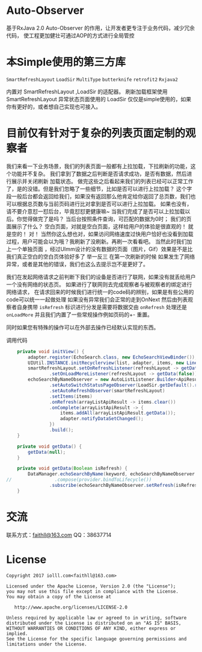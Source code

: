 # Auto-Observer

基于RxJava 2.0 
Auto-Observer 的作用，让开发者更专注于业务代码，减少冗余代码，
使工程更加健壮可通过AOP的方式进行全局管控

# 本Simple使用的第三方库
`SmartRefreshLayout`   `LoadSir`   `MultiType`   `butterknife`   `retrofit2`   `Rxjava2`

内置对 SmartRefreshLayout ,LoadSir 的适配器。
刷新加载框架使用 SmartRefreshLayout 
异常状态页面使用的 LoadSir
仅仅是simple使用的，如果你有更好的，或者想自己实现也可接入。

# 目前仅有针对于复杂的列表页面定制的观察者
我们来看一下业务场景，我们的列表页面一般都有上拉加载，下拉刷新的功能，这个功能并不复杂。
我们拿到了数据之后判断是否请求成功，是否有数据，然后进行展示并关闭刷新 加载状态。
做完这些之后看起来我们的列表已经可以正常工作了，是的没错。但是我们忽略了一些细节，比如是否可以进行上拉加载？
这个字段一般后台都会返回给我们，如果没有返回那么他肯定给你返回了总页数，我们也可以根据总页数与当前页码进行比对拿到是否可以进行上拉加载。
如果也没有，请不要介意怼一怼后台，毕竟怼怼更健康嘛~
当我们完成了是否可以上拉加载以后。你觉得做完了是吗？
当后台按照条件查询，可匹配的数据为0时；
我们的页面展示了什么？ 空白页面，对就是空白页面，这样给用户的体验是很直观的！ 就是空的！ 对！ 
当然你这么想也对，如果访问网络速度过快用户恰好也没看到加载过程，用户可能会以为哦？我刷新了没刷新。再刷一次看看吧。
当然此时我们加上一个单独页面 ，经过UImm设计的没有数据的页面（图片，Gif）效果是不是比我们真正空白的空白页体验好多了
举一反三 在第一次刷新的时候 如果发生了网络异常，或者是其他的错误，我们也这么去提示岂不是更好了。

我们在发起网络请求之前判断下我们的设备是否进行了联网，如果没有就丢给用户一个没有网络的状态页。
如果进行了联网则去完成观察者与被观察者的绑定进行网络请求，
在请求回来的时候我们进行统一的code码的辨别，如果是有些公用的code可以统一一起做处理
如果没有异常我们会正常的走到OnNext 然后由列表观察者自身携带 `isRefresh` 标识进行分发是需要将数据交由 `onRefresh` 处理还是 `onLoadMore`
并且我们内置了一些常规操作例如页码的+- 重置。

同时如果您有特殊的操作可以在外部去操作已经默认实现的东西。



调用代码
```java
    private void initView() {
        adapter.register(EchoSearch.class, new EchoSearchViewBinder());
        UIUtil.INSTANCE.initRecyclerview(list, adapter, items, new LinearLayoutManager(context));
        smartRefreshLayout.setOnRefreshListener(refreshLayout -> getData(true))
                .setOnLoadMoreListener(refreshLayout -> getData(false));
        echoSearchByNameObserver = new AutoListListener.Builder<ApiResult<ArrayList<EchoSearch>>>()
                .setAutoSwitchStatusPageObserver(LoadSir.getDefault().register(smartRefreshLayout, v -> getData()))
                .setAutoRefreshObserver(smartRefreshLayout)
                .setItems(items)
                .onRefresh(arrayListApiResult -> items.clear())
                .onComplete(arrayListApiResult -> {
                    items.addAll(arrayListApiResult.getData());
                    adapter.notifyDataSetChanged();
                })
                .build();
    }

    private void getData() {
        getData(null);
    }

    private void getData(Boolean isRefresh) {
        DataManager.echoSearchByName(keyword, echoSearchByNameObserver.getPage())
//                .compose(provider.bindToLifecycle())
                .subscribe(echoSearchByNameObserver.setRefresh(isRefresh));
    }
```



# 交流
联系方式：faithll@163.com
QQ：38637714

# License
```license
Copyright 2017 iolll.com<faithll@163.com>

Licensed under the Apache License, Version 2.0 (the "License");
you may not use this file except in compliance with the License.
You may obtain a copy of the License at

   http://www.apache.org/licenses/LICENSE-2.0
   
Unless required by applicable law or agreed to in writing, software
distributed under the License is distributed on an "AS IS" BASIS,
WITHOUT WARRANTIES OR CONDITIONS OF ANY KIND, either express or implied.
See the License for the specific language governing permissions and
limitations under the License.
```
